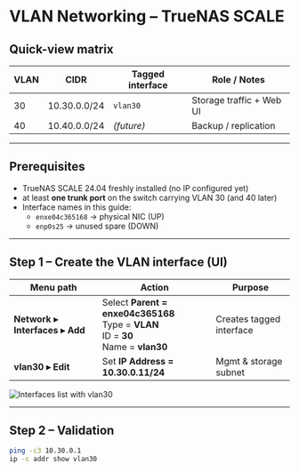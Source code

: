# VLAN Networking – TrueNAS SCALE

## Quick-view matrix

| VLAN | CIDR          | Tagged interface | Role / Notes                |
|------|--------------|------------------|-----------------------------|
| 30   | 10.30.0.0/24 | `vlan30`         | Storage traffic + Web UI    |
| 40   | 10.40.0.0/24 | *(future)*       | Backup / replication        |

---

## Prerequisites

- TrueNAS SCALE 24.04 freshly installed (no IP configured yet)
- at least **one trunk port** on the switch carrying VLAN 30 (and 40 later)
- Interface names in this guide:  
  - `enxe04c365168` → physical NIC (UP)  
  - `enp0s25`       → unused spare (DOWN)

---

## Step 1 – Create the VLAN interface (UI)

| Menu path | Action | Purpose |
|-----------|--------|---------|
| **Network ▸ Interfaces ▸ Add** | Select **Parent = enxe04c365168**<br>Type = **VLAN**<br>ID = **30**<br>Name = **vlan30** | Creates tagged interface |
| **vlan30 ▸ Edit** | Set **IP Address = 10.30.0.11/24** | Mgmt & storage subnet |

![Interfaces list with vlan30](../assets/screenshot/network-interfaces-vlan30.png)

---

## Step 2 – Validation

```bash
ping -c3 10.30.0.1
ip -c addr show vlan30
```
